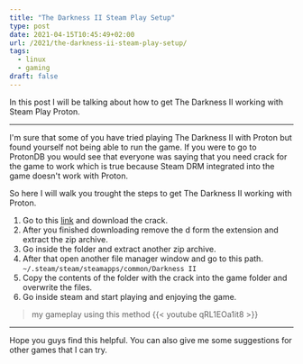 ```yaml
---
title: "The Darkness II Steam Play Setup"
type: post
date: 2021-04-15T10:45:49+02:00
url: /2021/the-darkness-ii-steam-play-setup/
tags:
  - linux
  - gaming
draft: false
---
```


In this post I will be talking about how to get The Darkness II working with Steam Play Proton.

<!--more-->

---


I'm sure that some of you have tried playing The Darkness II with Proton but found yourself not being able to run the game. If you were to go to ProtonDB you would see that everyone was saying that you need crack for the game to work which is true because Steam DRM integrated into the game doesn't work with Proton.

So here I will walk you trought the steps to get The Darkness II working with Proton.

1. Go to this [link](https://megagames.com/fixes/darkness-2-limited-edition-v10-all-no-dvd-prophet?noradio=1) and download the crack.
2. After you finished downloading remove the d form the extension and extract the zip archive.
3. Go inside the folder and extract another zip archive.
4. After that open another file manager window and go to this path. `~/.steam/steam/steamapps/common/Darkness II`
5. Copy the contents of the folder with the crack into the game folder and overwrite the files.
6. Go inside steam and start playing and enjoying the game.

> my gameplay using this method
{{< youtube qRL1EOa1it8 >}}

---

Hope you guys find this helpful. You can also give me some suggestions for other games that I can try.

